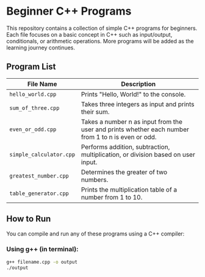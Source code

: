 # Beginner C++ Programs

This repository contains a collection of simple C++ programs for beginners. Each file focuses on a basic concept in C++ such as input/output, conditionals, or arithmetic operations. More programs will be added as the learning journey continues.

##  Program List

| File Name             | Description                                       |
|-----------------------|---------------------------------------------------|
| `hello_world.cpp`     | Prints "Hello, World!" to the console.            |
| `sum_of_three.cpp`    | Takes three integers as input and prints their sum.|
| `even_or_odd.cpp`    | Takes a number n as input from the user and prints whether each number from 1 to n is even or odd.|
| `simple_calculator.cpp`| Performs addition, subtraction, multiplication, or division based on user input.|
| `greatest_number.cpp`| Determines the greater of two numbers.|
| `table_generator.cpp`| Prints the multiplication table of a number from 1 to 10.|

##  How to Run

You can compile and run any of these programs using a C++ compiler:

### Using g++ (in terminal):

```bash
g++ filename.cpp -o output
./output
